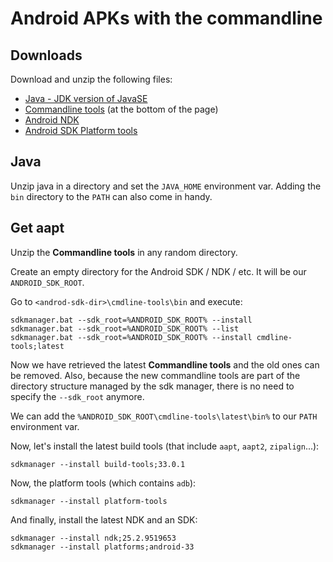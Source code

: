 # Android APKs with the commandline

## Downloads

Download and unzip the following files:

* [Java - JDK version of JavaSE](https://www.oracle.com/java/technologies/downloads/)
* [Commandline tools](https://developer.android.com/studio) (at the bottom of the page)
* [Android NDK](https://developer.android.com/ndk/downloads)
* [Android SDK Platform tools](https://developer.android.com/studio/releases/platform-tools)

## Java

Unzip java in a directory and set the `JAVA_HOME` environment var. Adding the `bin` directory to the `PATH` can also come in handy.

## Get aapt

Unzip the **Commandline tools** in any random directory.

Create an empty directory for the Android SDK / NDK / etc. It will be our `ANDROID_SDK_ROOT`.

Go to `<androd-sdk-dir>\cmdline-tools\bin` and execute:
```
sdkmanager.bat --sdk_root=%ANDROID_SDK_ROOT% --install
sdkmanager.bat --sdk_root=%ANDROID_SDK_ROOT% --list
sdkmanager.bat --sdk_root=%ANDROID_SDK_ROOT% --install cmdline-tools;latest
```

Now we have retrieved the latest **Commandline tools** and the old ones can be removed.
Also, because the new commandline tools are part of the directory structure managed by the sdk manager, there is no need to specify the `--sdk_root` anymore.

We can add the `%ANDROID_SDK_ROOT\cmdline-tools\latest\bin%` to our `PATH` environment var.

Now, let's install the latest build tools (that include `aapt`, `aapt2`, `zipalign`...):
```
sdkmanager --install build-tools;33.0.1
```

Now, the platform tools (which contains `adb`):
```
sdkmanager --install platform-tools
```

And finally, install the latest NDK and an SDK:
```
sdkmanager --install ndk;25.2.9519653
sdkmanager --install platforms;android-33
```

